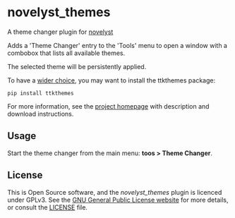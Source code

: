 # novelyst_themes

A theme changer plugin for [novelyst](https://peter88213.github.io/novelyst)


Adds a 'Theme Changer' entry to the 'Tools' menu to open a window with a combobox that lists all available themes. 

The selected theme will be persistently applied.  

To have a [wider choice](https://ttkthemes.readthedocs.io/en/latest/themes.html), you may want to install the ttkthemes package:

`pip install ttkthemes`

For more information, see the [project homepage](https://peter88213.github.io/novelyst_themes) with description and download instructions.

## Usage

Start the theme changer from the main menu: **toos > Theme Changer**.

## License

This is Open Source software, and the *novelyst_themes* plugin is licenced under GPLv3. See the
[GNU General Public License website](https://www.gnu.org/licenses/gpl-3.0.en.html) for more
details, or consult the [LICENSE](https://github.com/peter88213/novelyst_themes/blob/main/LICENSE.md) file.
